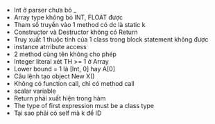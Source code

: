 - Int ở parser chưa bỏ \_
- Array type không bỏ INT, FLOAT được
- Tham số truyền vào 1 method có dc là static k
- Constructor và Destructor không có Return
- Truy xuất 1 thuộc tính của 1 class trong block statement không được
- instance atrribute access
- 2 method cùng tên không cho phép
- Integer literal xét TH >= 1 ở Array
- Lower bound = 1 là [Int, 0] hay A[0]
- Câu lệnh tạo object New X()
- Không có function call, chỉ có method call
- scalar variable
- Return phải xuất hiện trong hàm
- The type of first expression must be a class type
- Tại sao phải có self mà k để ID
